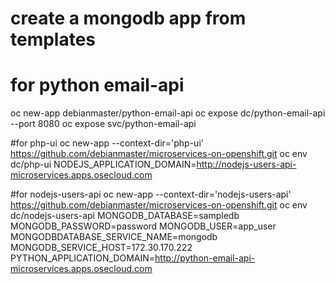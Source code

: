 # create a mongodb  app from templates

# for python email-api 
oc new-app debianmaster/python-email-api
oc expose dc/python-email-api --port 8080
oc expose svc/python-email-api 

#for php-ui 
oc new-app --context-dir='php-ui' https://github.com/debianmaster/microservices-on-openshift.git 
oc env dc/php-ui NODEJS_APPLICATION_DOMAIN=http://nodejs-users-api-microservices.apps.osecloud.com

#for nodejs-users-api
oc new-app --context-dir='nodejs-users-api' https://github.com/debianmaster/microservices-on-openshift.git
oc env dc/nodejs-users-api MONGODB_DATABASE=sampledb MONGODB_PASSWORD=password MONGODB_USER=app_user MONGODBDATABASE_SERVICE_NAME=mongodb   MONGODB_SERVICE_HOST=172.30.170.222 PYTHON_APPLICATION_DOMAIN=http://python-email-api-microservices.apps.osecloud.com
